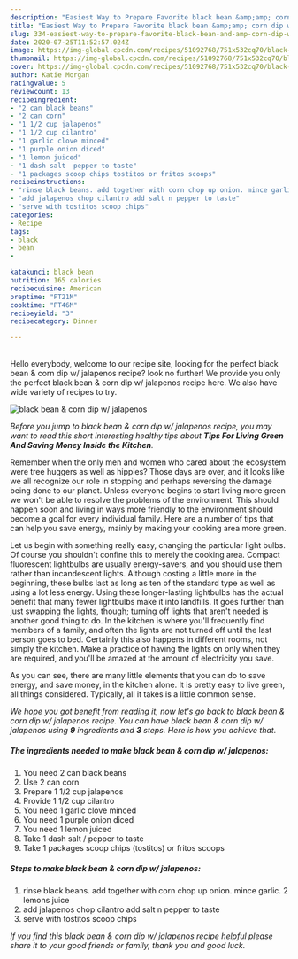 ```yaml
---
description: "Easiest Way to Prepare Favorite black bean &amp;amp; corn dip w/ jalapenos"
title: "Easiest Way to Prepare Favorite black bean &amp;amp; corn dip w/ jalapenos"
slug: 334-easiest-way-to-prepare-favorite-black-bean-and-amp-corn-dip-w-jalapenos
date: 2020-07-25T11:52:57.024Z
image: https://img-global.cpcdn.com/recipes/51092768/751x532cq70/black-bean-corn-dip-w-jalapenos-recipe-main-photo.jpg
thumbnail: https://img-global.cpcdn.com/recipes/51092768/751x532cq70/black-bean-corn-dip-w-jalapenos-recipe-main-photo.jpg
cover: https://img-global.cpcdn.com/recipes/51092768/751x532cq70/black-bean-corn-dip-w-jalapenos-recipe-main-photo.jpg
author: Katie Morgan
ratingvalue: 5
reviewcount: 13
recipeingredient:
- "2 can black beans"
- "2 can corn"
- "1 1/2 cup jalapenos"
- "1 1/2 cup cilantro"
- "1 garlic clove minced"
- "1 purple onion diced"
- "1 lemon juiced"
- "1 dash salt  pepper to taste"
- "1 packages scoop chips tostitos or fritos scoops"
recipeinstructions:
- "rinse black beans. add together with corn chop up onion. mince garlic. 2 lemons juice"
- "add jalapenos chop cilantro add salt n pepper to taste"
- "serve with tostitos scoop chips"
categories:
- Recipe
tags:
- black
- bean
- 

katakunci: black bean  
nutrition: 165 calories
recipecuisine: American
preptime: "PT21M"
cooktime: "PT46M"
recipeyield: "3"
recipecategory: Dinner

---
```

<br>
Hello everybody, welcome to our recipe site, looking for the perfect black bean &amp; corn dip w/ jalapenos recipe? look no further! We provide you only the perfect black bean &amp; corn dip w/ jalapenos recipe here. We also have wide variety of recipes to try.
<br>


![black bean &amp; corn dip w/ jalapenos](https://img-global.cpcdn.com/recipes/51092768/751x532cq70/black-bean-corn-dip-w-jalapenos-recipe-main-photo.jpg)

<i>Before you jump to black bean &amp; corn dip w/ jalapenos recipe, you may want to read this short interesting healthy tips about 
<strong>Tips For Living Green And Saving Money Inside the Kitchen</strong>.</i>
</br>

Remember when the only men and women who cared about the ecosystem were tree huggers as well as hippies? Those days are over, and it looks like we all recognize our role in stopping and perhaps reversing the damage being done to our planet. Unless everyone begins to start living more green we won't be able to resolve the problems of the environment. This should happen soon and living in ways more friendly to the environment should become a goal for every individual family. Here are a number of tips that can help you save energy, mainly by making your cooking area more green.

Let us begin with something really easy, changing the particular light bulbs. Of course you shouldn't confine this to merely the cooking area. Compact fluorescent lightbulbs are usually energy-savers, and you should use them rather than incandescent lights. Although costing a little more in the beginning, these bulbs last as long as ten of the standard type as well as using a lot less energy. Using these longer-lasting lightbulbs has the actual benefit that many fewer lightbulbs make it into landfills. It goes further than just swapping the lights, though; turning off lights that aren't needed is another good thing to do. In the kitchen is where you'll frequently find members of a family, and often the lights are not turned off until the last person goes to bed. Certainly this also happens in different rooms, not simply the kitchen. Make a practice of having the lights on only when they are required, and you'll be amazed at the amount of electricity you save.

As you can see, there are many little elements that you can do to save energy, and save money, in the kitchen alone. It is pretty easy to live green, all things considered. Typically, all it takes is a little common sense.


<i>We hope you got benefit from reading it, now let's go back to black bean &amp; corn dip w/ jalapenos recipe. You can have black bean &amp; corn dip w/ jalapenos using <strong>9</strong> ingredients and <strong>3</strong> steps. Here is how you achieve that.
</i>

##### The ingredients needed to make black bean &amp; corn dip w/ jalapenos:

1. You need 2 can black beans
1. Use 2 can corn
1. Prepare 1 1/2 cup jalapenos
1. Provide 1 1/2 cup cilantro
1. You need 1 garlic clove minced
1. You need 1 purple onion diced
1. You need 1 lemon juiced
1. Take 1 dash salt / pepper to taste
1. Take 1 packages scoop chips (tostitos) or fritos scoops


##### Steps to make black bean &amp; corn dip w/ jalapenos:

1. rinse black beans. add together with corn chop up onion. mince garlic. 2 lemons juice
1. add jalapenos chop cilantro add salt n pepper to taste
1. serve with tostitos scoop chips


<i>If you find this black bean &amp; corn dip w/ jalapenos recipe helpful please share it to your good friends or family, thank you and good luck.</i>
